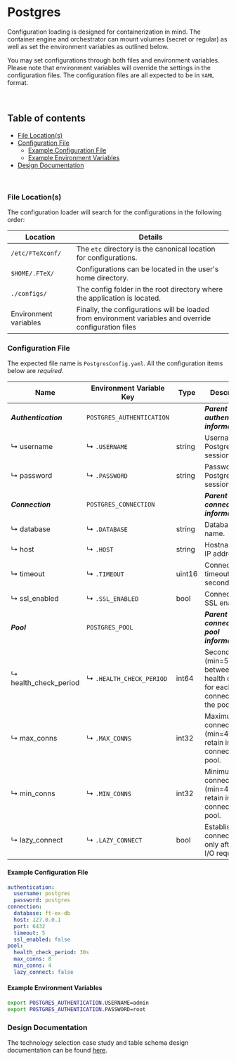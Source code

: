 # Postgres

Configuration loading is designed for containerization in mind. The container engine and orchestrator can mount volumes
(secret or regular) as well as set the environment variables as outlined below.

You may set configurations through both files and environment variables. Please note that environment variables will
override the settings in the configuration files. The configuration files are all expected to be in `YAML` format.

<br/>

## Table of contents

- [File Location(s)](#file-locations)
- [Configuration File](#configuration-file)
    - [Example Configuration File](#example-configuration-file)
    - [Example Environment Variables](#example-environment-variables)
- [Design Documentation](#design-documentation)

<br/>

### File Location(s)

The configuration loader will search for the configurations in the following order:

| Location              | Details                                                                                                |
|-----------------------|--------------------------------------------------------------------------------------------------------|
| `/etc/FTeXconf/`      | The `etc` directory is the canonical location for configurations.                                      |
| `$HOME/.FTeX/`        | Configurations can be located in the user's home directory.                                            |
| `./configs/`          | The config folder in the root directory where the application is located.                              |
| Environment variables | Finally, the configurations will be loaded from environment variables and override configuration files |

### Configuration File

The expected file name is `PostgresConfig.yaml`. All the configuration items below are _required_.

| Name                  | Environment Variable Key  | Type   | Description                                                            |
|-----------------------|---------------------------|--------|------------------------------------------------------------------------|
| **_Authentication_**  | `POSTGRES_AUTHENTICATION` |        | **_Parent key for authentication information._**                       |
| ↳ username            | ↳ `.USERNAME`             | string | Username for Postgres session login.                                   |
| ↳ password            | ↳ `.PASSWORD`             | string | Password for Postgres session login.                                   |
| **_Connection_**      | `POSTGRES_CONNECTION`     |        | **_Parent key for connection information._**                           |
| ↳ database            | ↳ `.DATABASE`             | string | Database name.                                                         |
| ↳ host                | ↳ `.HOST`                 | string | Hostname or IP address.                                                |
| ↳ timeout             | ↳ `.TIMEOUT`              | uint16 | Connection timeout in seconds.                                         |
| ↳ ssl_enabled         | ↳ `.SSL_ENABLED`          | bool   | Connection SSL enabled.                                                |
| **_Pool_**            | `POSTGRES_POOL`           |        | **_Parent key for connection pool information._**                      |
| ↳ health_check_period | ↳ `.HEALTH_CHECK_PERIOD`  | int64  | Seconds (min=5) between health checks for each connection in the pool. |
| ↳ max_conns           | ↳ `.MAX_CONNS`            | int32  | Maximum connections (min=4) to retain in the connection pool.          |
| ↳ min_conns           | ↳ `.MIN_CONNS`            | int32  | Minimum connections (min=4) to retain in the connection pool.          |
| ↳ lazy_connect        | ↳ `.LAZY_CONNECT`         | bool   | Establish a connection only after an I/O request.                      |


#### Example Configuration File

```yaml
authentication:
  username: postgres
  password: postgres
connection:
  database: ft-ex-db
  host: 127.0.0.1
  port: 6432
  timeout: 5
  ssl_enabled: false
pool:
  health_check_period: 30s
  max_conns: 8
  min_conns: 4
  lazy_connect: false
```

#### Example Environment Variables

```bash
export POSTGRES_AUTHENTICATION.USERNAME=admin
export POSTGRES_AUTHENTICATION.PASSWORD=root
```

### Design Documentation
The technology selection case study and table schema design documentation can be found [here](../model/postgres).
